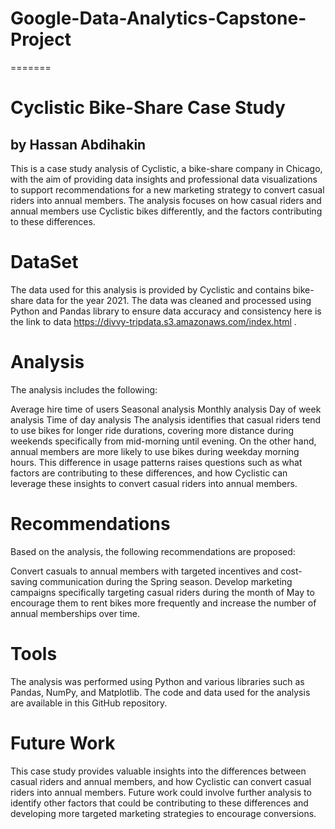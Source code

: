 
# Google-Data-Analytics-Capstone-Project
=======
# Cyclistic Bike-Share Case Study
## by Hassan Abdihakin

This is a case study analysis of Cyclistic, a bike-share company in Chicago, with the aim of providing data insights and professional data visualizations to support recommendations for a new marketing strategy to convert casual riders into annual members. The analysis focuses on how casual riders and annual members use Cyclistic bikes differently, and the factors contributing to these differences.

# DataSet
The data used for this analysis is provided by Cyclistic and contains bike-share data for the year 2021. The data was cleaned and processed using Python and Pandas library to ensure data accuracy and consistency here is the link to data https://divvy-tripdata.s3.amazonaws.com/index.html .

# Analysis
The analysis includes the following:

Average hire time of users
Seasonal analysis
Monthly analysis
Day of week analysis
Time of day analysis
The analysis identifies that casual riders tend to use bikes for longer ride durations, covering more distance during weekends specifically from mid-morning until evening. On the other hand, annual members are more likely to use bikes during weekday morning hours. This difference in usage patterns raises questions such as what factors are contributing to these differences, and how Cyclistic can leverage these insights to convert casual riders into annual members.

# Recommendations
Based on the analysis, the following recommendations are proposed:

Convert casuals to annual members with targeted incentives and cost-saving communication during the Spring season.
Develop marketing campaigns specifically targeting casual riders during the month of May to encourage them to rent bikes more frequently and increase the number of annual memberships over time.
# Tools
The analysis was performed using Python and various libraries such as Pandas, NumPy, and Matplotlib. The code and data used for the analysis are available in this GitHub repository.

# Future Work
This case study provides valuable insights into the differences between casual riders and annual members, and how Cyclistic can convert casual riders into annual members. Future work could involve further analysis to identify other factors that could be contributing to these differences and developing more targeted marketing strategies to encourage conversions.
